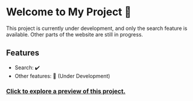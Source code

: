 # Welcome to My Project 👋

This project is currently under development, and only the search feature is available. Other parts of the website are still in progress.

## Features

-   Search: ✔️
-   Other features: 🚧 (Under Development)

### [Click to explore a preview of this project.](https://movie-website-60q4.onrender.com/)
